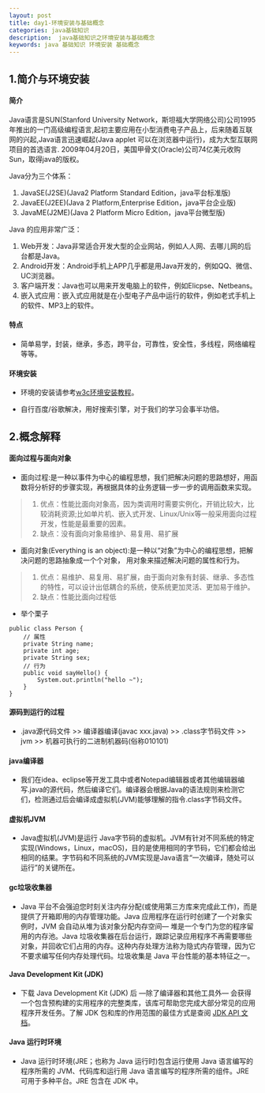 ```yaml
---
layout: post
title: day1-环境安装与基础概念
categories: java基础知识
description:  java基础知识之环境安装与基础概念
keywords: java 基础知识 环境安装 基础概念
---
```


## 1.简介与环境安装
#### 简介

Java语言是SUN(Stanford University Network，斯坦福大学网络公司)公司1995年推出的一门高级编程语言,起初主要应用在小型消费电子产品上，后来随着互联网的兴起,Java语言迅速崛起(Java applet 可以在浏览器中运行)，成为大型互联网项目的首选语言.
2009年04月20日，美国甲骨文(Oracle)公司74亿美元收购Sun，取得java的版权。

Java分为三个体系：
1. JavaSE(J2SE)(Java2 Platform Standard Edition，java平台标准版)
2. JavaEE(J2EE)(Java 2 Platform,Enterprise Edition，java平台企业版)
3. JavaME(J2ME)(Java 2 Platform Micro Edition，java平台微型版)

Java 的应用非常广泛：
1. Web开发：Java非常适合开发大型的企业网站，例如人人网、去哪儿网的后台都是Java。
2. Android开发：Android手机上APP几乎都是用Java开发的，例如QQ、微信、UC浏览器。
3. 客户端开发：Java也可以用来开发电脑上的软件，例如Elicpse、Netbeans。
4. 嵌入式应用：嵌入式应用就是在小型电子产品中运行的软件，例如老式手机上的软件、MP3上的软件。

#### 特点

* 简单易学，封装，继承，多态，跨平台，可靠性，安全性，多线程，网络编程等等。

#### 环境安装

* 环境的安装请参考[w3c环境安装教程](https://www.w3cschool.cn/java/java-environment-setup.html)。

* 自行百度/谷歌解决，用好搜索引擎，对于我们的学习会事半功倍。


## 2.概念解释
#### 面向过程与面向对象
* 面向过程:是一种以事件为中心的编程思想，我们把解决问题的思路想好，用函数将分析好的步骤实现，再根据具体的业务逻辑一步一步的调用函数来实现。
> 1. 优点：性能比面向对象高，因为类调用时需要实例化，开销比较大，比较消耗资源;比如单片机、嵌入式开发、Linux/Unix等一般采用面向过程开发，性能是最重要的因素。
> 2. 缺点：没有面向对象易维护、易复用、易扩展 

* 面向对象(Everything is an object):是一种以“对象”为中心的编程思想，把解决问题的思路抽象成一个个对象，
用对象来描述解决问题的属性和行为。
> 1. 优点：易维护、易复用、易扩展，由于面向对象有封装、继承、多态性的特性，可以设计出低耦合的系统，使系统更加灵活、更加易于维护。
> 2. 缺点：性能比面向过程低

* 举个栗子 
```
public class Person {
    // 属性
    private String name;
    private int age;
    private String sex;
    // 行为
    public void sayHello() {
        System.out.println("hello ~");
    }
}
```

#### 源码到运行的过程
* .java源代码文件 >> 编译器编译(javac xxx.java) >> .class字节码文件 >> jvm >> 机器可执行的二进制机器码(俗称010101)

#### java编译器
* 我们在idea、eclipse等开发工具中或者Notepad编辑器或者其他编辑器编写.java的源代码，然后编译它们。编译器会根据Java的语法规则来检测它们，检测通过后会编译成虚拟机(JVM)能够理解的指令.class字节码文件。

#### 虚拟机JVM
* Java虚拟机(JVM)是运行 Java字节码的虚拟机。JVM有针对不同系统的特定实现(Windows，Linux，macOS)，目的是使用相同的字节码，它们都会给出相同的结果。字节码和不同系统的JVM实现是Java语言“一次编译，随处可以运行”的关键所在。

#### gc垃圾收集器
* Java 平台不会强迫您时刻关注内存分配(或使用第三方库来完成此工作)，而是提供了开箱即用的内存管理功能。Java 应用程序在运行时创建了一个对象实例时，JVM 会自动从堆为该对象分配内存空间— 堆是一个专门为您的程序留用的内存池。Java 垃圾收集器在后台运行，跟踪记录应用程序不再需要哪些对象，并回收它们占用的内存。这种内存处理方法称为隐式内存管理，因为它不要求编写任何内存处理代码。垃圾收集是 Java 平台性能的基本特征之一。

#### Java Development Kit (JDK)
* 下载 Java Development Kit (JDK) 后 —除了编译器和其他工具外— 会获得一个包含预构建的实用程序的完整类库，该库可帮助您完成大部分常见的应用程序开发任务。了解 JDK 包和库的作用范围的最佳方式是查阅 [JDK API 文档](https://docs.oracle.com/javase/8/docs/api/)。

#### Java 运行时环境
* Java 运行时环境(JRE；也称为 Java 运行时)包含运行使用 Java 语言编写的程序所需的 JVM、代码库和运行用 Java 语言编写的程序所需的组件。JRE 可用于多种平台。JRE 包含在 JDK 中。

